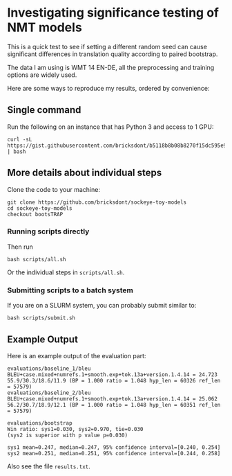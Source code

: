 # Investigating significance testing of NMT models

This is a quick test to see if setting a different random seed can cause significant differences in
translation quality according to paired bootstrap.

The data I am using is WMT 14 EN-DE, all the preprocessing and training options are widely used.

Here are some ways to reproduce my results, ordered by convenience:

## Single command

Run the following on an instance that has Python 3 and access to 1 GPU:

    curl -sL https://gist.githubusercontent.com/bricksdont/b5118b8b08b8270f15dc595e9579b48b/raw/fd35abbedfb839531253a91e7e0a2ceb5a9a0052/bootsTRAP.sh | bash

## More details about individual steps

Clone the code to your machine:

    git clone https://github.com/bricksdont/sockeye-toy-models
    cd sockeye-toy-models
    checkout bootsTRAP

### Running scripts directly

Then run

    bash scripts/all.sh

Or the individual steps in `scripts/all.sh`.

### Submitting scripts to a batch system

If you are on a SLURM system, you can probably submit similar to:

    bash scripts/submit.sh

## Example Output

Here is an example output of the evaluation part:

```
evaluations/baseline_1/bleu
BLEU+case.mixed+numrefs.1+smooth.exp+tok.13a+version.1.4.14 = 24.723 55.9/30.3/18.6/11.9 (BP = 1.000 ratio = 1.048 hyp_len = 60326 ref_len = 57579)
evaluations/baseline_2/bleu
BLEU+case.mixed+numrefs.1+smooth.exp+tok.13a+version.1.4.14 = 25.062 56.2/30.7/18.9/12.1 (BP = 1.000 ratio = 1.048 hyp_len = 60351 ref_len = 57579)

evaluations/bootstrap
Win ratio: sys1=0.030, sys2=0.970, tie=0.030
(sys2 is superior with p value p=0.030)

sys1 mean=0.247, median=0.247, 95% confidence interval=[0.240, 0.254]
sys2 mean=0.251, median=0.251, 95% confidence interval=[0.244, 0.258]
```

Also see the file `results.txt`.
